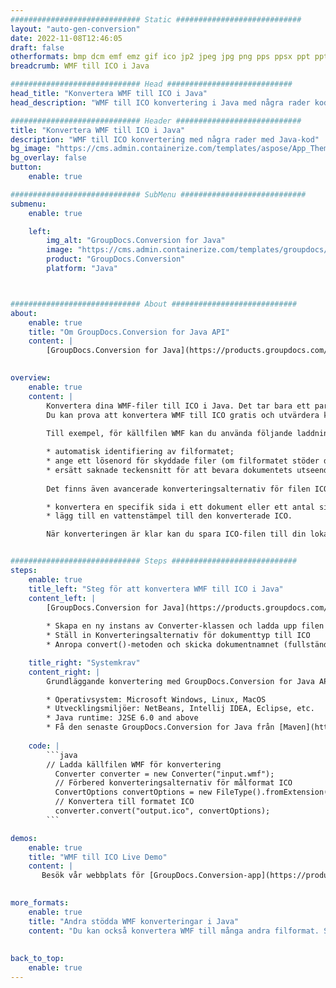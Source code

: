 ```yaml
---
############################# Static ############################
layout: "auto-gen-conversion"
date: 2022-11-08T12:46:05
draft: false
otherformats: bmp dcm emf emz gif ico jp2 jpeg jpg png pps ppsx ppt pptx psb psd svg svgz tga tif tiff webp wmf wmz
breadcrumb: WMF till ICO i Java

############################# Head ############################
head_title: "Konvertera WMF till ICO i Java"
head_description: "WMF till ICO konvertering i Java med några rader kod. Konvertera över 160 filformat med hjälp av GroupDocs dokumentkonverterings-API för Java"

############################# Header ############################
title: "Konvertera WMF till ICO i Java"
description: "WMF till ICO konvertering med några rader med Java-kod"
bg_image: "https://cms.admin.containerize.com/templates/aspose/App_Themes/V3/images/bg/header1.png"
bg_overlay: false
button:
    enable: true

############################# SubMenu ############################
submenu:
    enable: true

    left:
        img_alt: "GroupDocs.Conversion for Java"
        image: "https://cms.admin.containerize.com/templates/groupdocs/images/product-logos/90x90-noborder/groupdocs-conversion-java.png"
        product: "GroupDocs.Conversion"
        platform: "Java"



############################# About ############################
about:
    enable: true
    title: "Om GroupDocs.Conversion for Java API"
    content: |
        [GroupDocs.Conversion for Java](https://products.groupdocs.com/conversion/java/) är ett avancerat filformatkonverterings-API för konvertering mellan populära bild- och dokumentformat som Microsoft Office, OpenDocument, PDF, HTML, e-post, CAD. och mycket mer med bara några rader kod. Det inbyggda API:t upptäcker automatiskt formaten för originaldokumenten och erbjuder många alternativ för att anpassa de konverterade dokumenten. Tillsammans med funktionen att extrahera information från ett dokument, stöder den också cachelagring av konverteringsresultaten till den lokala disken som standard. Men alla typer av cachelagring kan stödjas genom att implementera lämpliga gränssnitt - Amazon S3, Dropbox, Google Drive, Windows Azure, Reddis eller andra.
    

overview:
    enable: true
    content: |
        Konvertera dina WMF-filer till ICO i Java. Det tar bara ett par rader med Java-kod på valfri plattform, som Windows, Linux, macOS.
        Du kan prova att konvertera WMF till ICO gratis och utvärdera kvaliteten på konverteringsresultaten. Tillsammans med enkla filkonverteringsskript kan du prova mer sofistikerade alternativ för att ladda källfilen WMF och lagra ICO-utdata. 
        
        Till exempel, för källfilen WMF kan du använda följande laddningsalternativ:

        * automatisk identifiering av filformatet;
        * ange ett lösenord för skyddade filer (om filformatet stöder det);
        * ersätt saknade teckensnitt för att bevara dokumentets utseende.
        
        Det finns även avancerade konverteringsalternativ för filen ICO:

        * konvertera en specifik sida i ett dokument eller ett antal sidor;
        * lägg till en vattenstämpel till den konverterade ICO.

        När konverteringen är klar kan du spara ICO-filen till din lokala filsökväg eller till tredje parts lagring såsom FTP, Amazon S3, Google Drive, Dropbox etc. Observera - för att konvertera WMF till ICO behöver du inte installera någon ytterligare programvara, såsom MS Office, Open Office, Adobe Acrobat Reader etc.


############################# Steps ############################
steps:
    enable: true
    title_left: "Steg för att konvertera WMF till ICO i Java"
    content_left: |
        [GroupDocs.Conversion for Java](https://products.groupdocs.com/conversion/java/) låter utvecklare enkelt konvertera WMF fil till ICO med några rader kod.
        
        * Skapa en ny instans av Converter-klassen och ladda upp filen WMF med den fullständiga sökvägen
        * Ställ in Konverteringsalternativ för dokumenttyp till ICO
        * Anropa convert()-metoden och skicka dokumentnamnet (fullständig sökväg) och formatet (ICO) som en parameter

    title_right: "Systemkrav"
    content_right: |
        Grundläggande konvertering med GroupDocs.Conversion for Java API kan göras med bara några rader kod. Våra API:er stöds på alla större plattformar och operativsystem. Innan du kör koden nedan, se till att du har följande förutsättningar installerade på ditt system.

        * Operativsystem: Microsoft Windows, Linux, MacOS
        * Utvecklingsmiljöer: NetBeans, Intellij IDEA, Eclipse, etc.
        * Java runtime: J2SE 6.0 and above
        * Få den senaste GroupDocs.Conversion for Java från [Maven](https://repository.groupdocs.com/webapp/#/artifacts/browse/tree/General/repo/com/groupdocs/groupdocs-conversion)
         
    code: |
        ```java    
        // Ladda källfilen WMF för konvertering
          Converter converter = new Converter("input.wmf");
          // Förbered konverteringsalternativ för målformat ICO
          ConvertOptions convertOptions = new FileType().fromExtension("ico").getConvertOptions();
          // Konvertera till formatet ICO
          converter.convert("output.ico", convertOptions);
        ```

demos:
    enable: true
    title: "WMF till ICO Live Demo"
    content: |
       Besök vår webbplats för [GroupDocs.Conversion-app](https://products.groupdocs.app/conversion/family) och försök konvertera WMF till ICO nu. Den kostnadsfria demon har följande fördelar
          

more_formats:
    enable: true
    title: "Andra stödda WMF konverteringar i Java"
    content: "Du kan också konvertera WMF till många andra filformat. Se listan nedan."
       
       
back_to_top:
    enable: true
---
```

